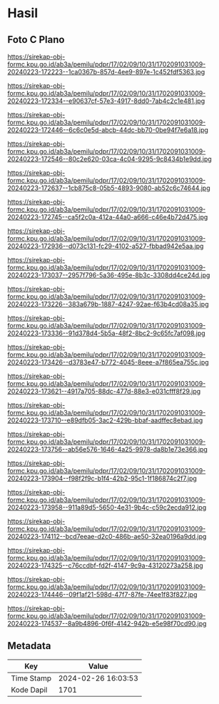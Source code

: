 # Hasil

## Foto C Plano

https://sirekap-obj-formc.kpu.go.id/ab3a/pemilu/pdpr/17/02/09/10/31/1702091031009-20240223-172223--1ca0367b-857d-4ee9-897e-1c452fdf5363.jpg

https://sirekap-obj-formc.kpu.go.id/ab3a/pemilu/pdpr/17/02/09/10/31/1702091031009-20240223-172334--e90637cf-57e3-4917-8dd0-7ab4c2c1e481.jpg

https://sirekap-obj-formc.kpu.go.id/ab3a/pemilu/pdpr/17/02/09/10/31/1702091031009-20240223-172446--6c6c0e5d-abcb-44dc-bb70-0be94f7e6a18.jpg

https://sirekap-obj-formc.kpu.go.id/ab3a/pemilu/pdpr/17/02/09/10/31/1702091031009-20240223-172546--80c2e620-03ca-4c04-9295-9c8434b1e9dd.jpg

https://sirekap-obj-formc.kpu.go.id/ab3a/pemilu/pdpr/17/02/09/10/31/1702091031009-20240223-172637--1cb875c8-05b5-4893-9080-ab52c6c74644.jpg

https://sirekap-obj-formc.kpu.go.id/ab3a/pemilu/pdpr/17/02/09/10/31/1702091031009-20240223-172745--ca5f2c0a-412a-44a0-a666-c46e4b72d475.jpg

https://sirekap-obj-formc.kpu.go.id/ab3a/pemilu/pdpr/17/02/09/10/31/1702091031009-20240223-172936--d073c131-fc29-4102-a527-fbbad942e5aa.jpg

https://sirekap-obj-formc.kpu.go.id/ab3a/pemilu/pdpr/17/02/09/10/31/1702091031009-20240223-173037--2957f796-5a36-495e-8b3c-3308dd4ce24d.jpg

https://sirekap-obj-formc.kpu.go.id/ab3a/pemilu/pdpr/17/02/09/10/31/1702091031009-20240223-173226--383a679b-1887-4247-92ae-f63b4cd08a35.jpg

https://sirekap-obj-formc.kpu.go.id/ab3a/pemilu/pdpr/17/02/09/10/31/1702091031009-20240223-173336--91d378d4-5b5a-48f2-8bc2-9c65fc7af098.jpg

https://sirekap-obj-formc.kpu.go.id/ab3a/pemilu/pdpr/17/02/09/10/31/1702091031009-20240223-173426--d3783e47-b772-4045-8eee-a7f865ea755c.jpg

https://sirekap-obj-formc.kpu.go.id/ab3a/pemilu/pdpr/17/02/09/10/31/1702091031009-20240223-173621--4917a705-88dc-477d-88e3-e031cfff8f29.jpg

https://sirekap-obj-formc.kpu.go.id/ab3a/pemilu/pdpr/17/02/09/10/31/1702091031009-20240223-173710--e89dfb05-3ac2-429b-bbaf-aadffec8ebad.jpg

https://sirekap-obj-formc.kpu.go.id/ab3a/pemilu/pdpr/17/02/09/10/31/1702091031009-20240223-173756--ab56e576-1646-4a25-9978-da8b1e73e366.jpg

https://sirekap-obj-formc.kpu.go.id/ab3a/pemilu/pdpr/17/02/09/10/31/1702091031009-20240223-173904--f98f2f9c-b1f4-42b2-95c1-1f186874c2f7.jpg

https://sirekap-obj-formc.kpu.go.id/ab3a/pemilu/pdpr/17/02/09/10/31/1702091031009-20240223-173958--911a89d5-5650-4e31-9b4c-c59c2ecda912.jpg

https://sirekap-obj-formc.kpu.go.id/ab3a/pemilu/pdpr/17/02/09/10/31/1702091031009-20240223-174112--bcd7eeae-d2c0-486b-ae50-32ea0196a9dd.jpg

https://sirekap-obj-formc.kpu.go.id/ab3a/pemilu/pdpr/17/02/09/10/31/1702091031009-20240223-174325--c76ccdbf-fd2f-4147-9c9a-43120273a258.jpg

https://sirekap-obj-formc.kpu.go.id/ab3a/pemilu/pdpr/17/02/09/10/31/1702091031009-20240223-174446--09f1af21-598d-47f7-87fe-74ee1f83f827.jpg

https://sirekap-obj-formc.kpu.go.id/ab3a/pemilu/pdpr/17/02/09/10/31/1702091031009-20240223-174537--8a9b4896-0f6f-4142-942b-e5e98f70cd90.jpg


## Metadata

| Key        | Value               |
| ---------- | ------------------- |
| Time Stamp | 2024-02-26 16:03:53 |
| Kode Dapil | 1701                |




